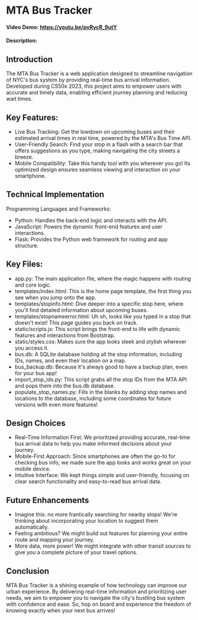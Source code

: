 # MTA Bus Tracker
#### Video Demo:  <https://youtu.be/pvRycR_9utY>
#### Description:

## Introduction

The MTA Bus Tracker is a web application designed to streamline navigation of NYC's bus system by providing real-time bus arrival information. Developed during CS50x 2023, this project aims to empower users with accurate and timely data, enabling efficient journey planning and reducing wait times.

## Key Features:

- Live Bus Tracking: Get the lowdown on upcoming buses and their estimated arrival times in real time, powered by the MTA's Bus Time API.
- User-Friendly Search: Find your stop in a flash with a search bar that offers suggestions as you type, making navigating the city streets a breeze.
- Mobile Compatibility: Take this handy tool with you wherever you go! Its optimized design ensures seamless viewing and interaction on your smartphone.

## Technical Implementation

Programming Languages and Frameworks:

- Python: Handles the back-end logic and interacts with the API.
- JavaScript: Powers the dynamic front-end features and user interactions.
- Flask: Provides the Python web framework for routing and app structure.

## Key Files:

- app.py: The main application file, where the magic happens with routing and core logic.
- templates/index.html: This is the home page template, the first thing you see when you jump onto the app.
- templates/stopinfo.html: Dive deeper into a specific stop here, where you'll find detailed information about upcoming buses.
- templates/stopnameerror.html: Uh oh, looks like you typed in a stop that doesn't exist! This page guides you back on track.
- static/scripts.js: This script brings the front-end to life with dynamic features and interactions from Bootstrap.
- static/styles.css: Makes sure the app looks sleek and stylish wherever you access it.
- bus.db: A SQLite database holding all the stop information, including IDs, names, and even their location on a map.
- bus_backup.db: Because it's always good to have a backup plan, even for your bus app!
- import_stop_ids.py: This script grabs all the stop IDs from the MTA API and pops them into the bus.db database.
- populate_stop_names.py: Fills in the blanks by adding stop names and locations to the database, including some coordinates for future versions with even more features!

## Design Choices

- Real-Time Information First: We prioritized providing accurate, real-time bus arrival data to help you make informed decisions about your journey.
- Mobile-First Approach: Since smartphones are often the go-to for checking bus info, we made sure the app looks and works great on your mobile device.
- Intuitive Interface: We kept things simple and user-friendly, focusing on clear search functionality and easy-to-read bus arrival data.

## Future Enhancements

- Imagine this: no more frantically searching for nearby stops! We're thinking about incorporating your location to suggest them automatically.
- Feeling ambitious? We might build out features for planning your entire route and mapping your journey.
- More data, more power! We might integrate with other transit sources to give you a complete picture of your travel options.

## Conclusion

MTA Bus Tracker is a shining example of how technology can improve our urban experience. By delivering real-time information and prioritizing user needs, we aim to empower you to navigate the city's bustling bus system with confidence and ease. So, hop on board and experience the freedom of knowing exactly when your next bus arrives!
